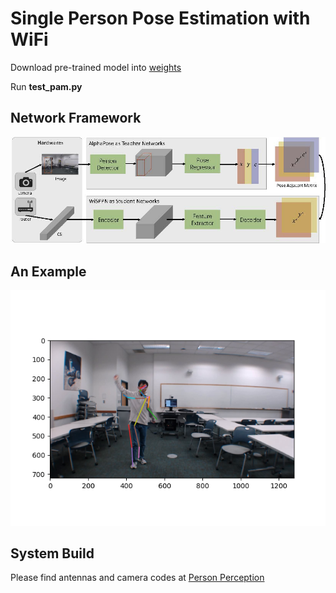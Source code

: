 # Single Person Pose Estimation with WiFi

Download pre-trained model into [weights](https://drive.google.com/file/d/1VuEew_u5Nt49FVSwfNjQfVGOKazEVnVE/view?usp=sharing)

Run **test_pam.py**

## Network Framework

![](figs/network.jpg)

## An Example
![](figs/example.png)

## System Build 
Please find antennas and camera codes at [Person Perception](https://github.com/geekfeiw/wifiperson)
